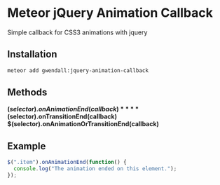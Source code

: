 Meteor jQuery Animation Callback
================================

Simple callback for CSS3 animations with jquery

Installation  
------------

``` sh
meteor add gwendall:jquery-animation-callback
```

Methods
-------

**$(selector).onAnimationEnd(callback)**  
**$(selector).onTransitionEnd(callback)**  
**$(selector).onAnimationOrTransitionEnd(callback)**  

Example
-------

``` javascript
$(".item").onAnimationEnd(function() {
  console.log("The animation ended on this element.");
});
```
